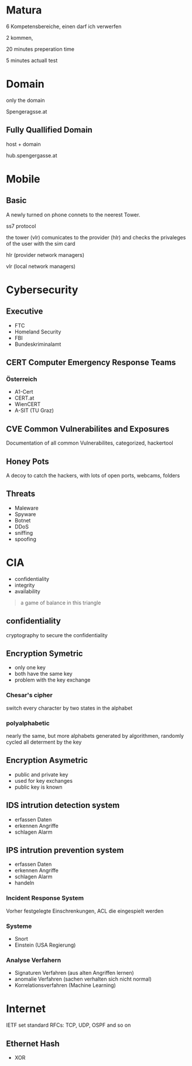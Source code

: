 # Matura

6 Kompetensbereiche, einen darf ich verwerfen

2 kommen, 

20 minutes preperation time

5 minutes actuall test


# Domain
only the domain

Spengeragsse.at
## Fully Quallified Domain
host + domain

hub.spengergasse.at

# Mobile
## Basic
A newly turned on phone connets to the neerest Tower.

ss7 protocol

the tower (vlr) comunicates to the provider (hlr) and checks the privaleges of the user with the sim card

hlr (provider network managers) 

vlr (local network managers)


# Cybersecurity
## Executive
* FTC
* Homeland Security
* FBI
* Bundeskriminalamt

## CERT Computer Emergency Response Teams
### Österreich
* A1-Cert
* CERT.at
* WienCERT
* A-SIT (TU Graz)


## CVE Common Vulnerabilites and Exposures
Documentation of all common Vulnerabilites, categorized, hackertool 

## Honey Pots
A decoy to catch the hackers, with lots of open ports, webcams, folders

## Threats
* Maleware
* Spyware
* Botnet
* DDoS
* sniffing
* spoofing
  
# CIA 
* confidentiality
* integrity
* availability
> a game of balance in this triangle

## confidentiality
cryptography to secure the confidentiality

## Encryption Symetric
* only one key
* both have the same key
* problem with the key exchange
  
### Chesar's cipher
switch every character by two states in the alphabet

### polyalphabetic
nearly the same, but more alphabets generated by algorithmen, randomly cycled all determent by the key



## Encryption Asymetric
* public and private key
* used for key exchanges
* public key is known



## IDS intrution detection system
* erfassen Daten
* erkennen Angriffe
* schlagen Alarm



## IPS intrution prevention system
* erfassen Daten
* erkennen Angriffe
* schlagen Alarm
* handeln

### Incident Response System
Vorher festgelegte Einschrenkungen, ACL die eingespielt werden

### Systeme
* Snort
* Einstein (USA Regierung)

### Analyse Verfahern
* Signaturen Verfahren (aus alten Angriffen lernen)
* anomalie Verfahren (sachen verhalten sich nicht normal)
* Korrelationsverfahren (Machine Learning)

# Internet
IETF set standard RFCs: TCP, UDP, OSPF and so on


## Ethernet Hash
* XOR